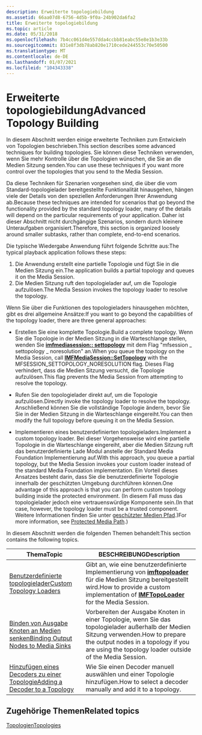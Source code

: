 ```yaml
---
description: Erweiterte topologiebildung
ms.assetid: 66aa07d8-6756-4d5b-9f0a-24b902da6fa2
title: Erweiterte topologiebildung
ms.topic: article
ms.date: 05/31/2018
ms.openlocfilehash: 7b4cc061d4e557dda4ccbb81eabc55e8e1b3e33b
ms.sourcegitcommit: 831e8f3db78ab820e1710cede244553c70e50500
ms.translationtype: MT
ms.contentlocale: de-DE
ms.lasthandoff: 01/07/2021
ms.locfileid: "104343338"
---
```

# <a name="advanced-topology-building"></a><span data-ttu-id="96557-103">Erweiterte topologiebildung</span><span class="sxs-lookup"><span data-stu-id="96557-103">Advanced Topology Building</span></span>

<span data-ttu-id="96557-104">In diesem Abschnitt werden einige erweiterte Techniken zum Entwickeln von Topologien beschrieben.</span><span class="sxs-lookup"><span data-stu-id="96557-104">This section describes some advanced techniques for building topologies.</span></span> <span data-ttu-id="96557-105">Sie können diese Techniken verwenden, wenn Sie mehr Kontrolle über die Topologien wünschen, die Sie an die Medien Sitzung senden.</span><span class="sxs-lookup"><span data-stu-id="96557-105">You can use these techniques if you want more control over the topologies that you send to the Media Session.</span></span>

<span data-ttu-id="96557-106">Da diese Techniken für Szenarien vorgesehen sind, die über die vom Standard-topologielader bereitgestellte Funktionalität hinausgehen, hängen viele der Details von den speziellen Anforderungen Ihrer Anwendung ab.</span><span class="sxs-lookup"><span data-stu-id="96557-106">Because these techniques are intended for scenarios that go beyond the functionality provided by the standard topology loader, many of the details will depend on the particular requirements of your application.</span></span> <span data-ttu-id="96557-107">Daher ist dieser Abschnitt nicht durchgängige Szenarios, sondern durch kleinere Unteraufgaben organisiert.</span><span class="sxs-lookup"><span data-stu-id="96557-107">Therefore, this section is organized loosely around smaller subtasks, rather than complete, end-to-end scenarios.</span></span>

<span data-ttu-id="96557-108">Die typische Wiedergabe Anwendung führt folgende Schritte aus:</span><span class="sxs-lookup"><span data-stu-id="96557-108">The typical playback application follows these steps:</span></span>

1.  <span data-ttu-id="96557-109">Die Anwendung erstellt eine partielle Topologie und fügt Sie in die Medien Sitzung ein.</span><span class="sxs-lookup"><span data-stu-id="96557-109">The application builds a partial topology and queues it on the Media Session.</span></span>
2.  <span data-ttu-id="96557-110">Die Medien Sitzung ruft den topologielader auf, um die Topologie aufzulösen.</span><span class="sxs-lookup"><span data-stu-id="96557-110">The Media Session invokes the topology loader to resolve the topology.</span></span>

<span data-ttu-id="96557-111">Wenn Sie über die Funktionen des topologieladers hinausgehen möchten, gibt es drei allgemeine Ansätze:</span><span class="sxs-lookup"><span data-stu-id="96557-111">If you want to go beyond the capabilities of the topology loader, there are three general approaches:</span></span>

-   <span data-ttu-id="96557-112">Erstellen Sie eine komplette Topologie.</span><span class="sxs-lookup"><span data-stu-id="96557-112">Build a complete topology.</span></span> <span data-ttu-id="96557-113">Wenn Sie die Topologie in der Medien Sitzung in die Warteschlange stellen, wenden Sie [**imfmediasession:: settopology**](/windows/desktop/api/mfidl/nf-mfidl-imfmediasession-settopology) mit dem Flag "mfsession \_ settopology \_ noresolution" an.</span><span class="sxs-lookup"><span data-stu-id="96557-113">When you queue the topology on the Media Session, call [**IMFMediaSession::SetTopology**](/windows/desktop/api/mfidl/nf-mfidl-imfmediasession-settopology) with the MFSESSION\_SETTOPOLOGY\_NORESOLUTION flag.</span></span> <span data-ttu-id="96557-114">Dieses Flag verhindert, dass die Medien Sitzung versucht, die Topologie aufzulösen.</span><span class="sxs-lookup"><span data-stu-id="96557-114">This flag prevents the Media Session from attempting to resolve the topology.</span></span>

-   <span data-ttu-id="96557-115">Rufen Sie den topologielader direkt auf, um die Topologie aufzulösen.</span><span class="sxs-lookup"><span data-stu-id="96557-115">Directly invoke the topology loader to resolve the topology.</span></span> <span data-ttu-id="96557-116">Anschließend können Sie die vollständige Topologie ändern, bevor Sie Sie in der Medien Sitzung in die Warteschlange eingereiht.</span><span class="sxs-lookup"><span data-stu-id="96557-116">You can then modify the full topology before queuing it on the Media Session.</span></span>

-   <span data-ttu-id="96557-117">Implementieren eines benutzerdefinierten topologieladers.</span><span class="sxs-lookup"><span data-stu-id="96557-117">Implement a custom topology loader.</span></span> <span data-ttu-id="96557-118">Bei dieser Vorgehensweise wird eine partielle Topologie in die Warteschlange eingereiht, aber die Medien Sitzung ruft das benutzerdefinierte Lade Modul anstelle der Standard Media Foundation Implementierung auf.</span><span class="sxs-lookup"><span data-stu-id="96557-118">With this approach, you queue a partial topology, but the Media Session invokes your custom loader instead of the standard Media Foundation implementation.</span></span> <span data-ttu-id="96557-119">Ein Vorteil dieses Ansatzes besteht darin, dass Sie die benutzerdefinierte Topologie innerhalb der geschützten Umgebung durchführen können.</span><span class="sxs-lookup"><span data-stu-id="96557-119">One advantage of this approach is that you can perform custom topology building inside the protected environment.</span></span> <span data-ttu-id="96557-120">(In diesem Fall muss das topologielader jedoch eine vertrauenswürdige Komponente sein.</span><span class="sxs-lookup"><span data-stu-id="96557-120">(In that case, however, the topology loader must be a trusted component.</span></span> <span data-ttu-id="96557-121">Weitere Informationen finden Sie unter [geschützter Medien Pfad](protected-media-path.md).)</span><span class="sxs-lookup"><span data-stu-id="96557-121">For more information, see [Protected Media Path](protected-media-path.md).)</span></span>

<span data-ttu-id="96557-122">In diesem Abschnitt werden die folgenden Themen behandelt:</span><span class="sxs-lookup"><span data-stu-id="96557-122">This section contains the following topics.</span></span>



| <span data-ttu-id="96557-123">Thema</span><span class="sxs-lookup"><span data-stu-id="96557-123">Topic</span></span>                                                                          | <span data-ttu-id="96557-124">BESCHREIBUNG</span><span class="sxs-lookup"><span data-stu-id="96557-124">Description</span></span>                                                                                                      |
|--------------------------------------------------------------------------------|------------------------------------------------------------------------------------------------------------------|
| [<span data-ttu-id="96557-125">Benutzerdefinierte topologielader</span><span class="sxs-lookup"><span data-stu-id="96557-125">Custom Topology Loaders</span></span>](custom-topology-loaders.md)                         | <span data-ttu-id="96557-126">Gibt an, wie eine benutzerdefinierte Implementierung von [**imftopoloader**](/windows/desktop/api/mfidl/nn-mfidl-imftopoloader) für die Medien Sitzung bereitgestellt wird.</span><span class="sxs-lookup"><span data-stu-id="96557-126">How to provide a custom implementation of [**IMFTopoLoader**](/windows/desktop/api/mfidl/nn-mfidl-imftopoloader) for the Media Session.</span></span>          |
| [<span data-ttu-id="96557-127">Binden von Ausgabe Knoten an Medien senken</span><span class="sxs-lookup"><span data-stu-id="96557-127">Binding Output Nodes to Media Sinks</span></span>](binding-output-nodes-to-media-sinks.md) | <span data-ttu-id="96557-128">Vorbereiten der Ausgabe Knoten in einer Topologie, wenn Sie das topologielader außerhalb der Medien Sitzung verwenden.</span><span class="sxs-lookup"><span data-stu-id="96557-128">How to prepare the output nodes in a topology if you are using the topology loader outside of the Media Session.</span></span> |
| [<span data-ttu-id="96557-129">Hinzufügen eines Decoders zu einer Topologie</span><span class="sxs-lookup"><span data-stu-id="96557-129">Adding a Decoder to a Topology</span></span>](adding-a-decoder-to-a-topology.md)           | <span data-ttu-id="96557-130">Wie Sie einen Decoder manuell auswählen und einer Topologie hinzufügen.</span><span class="sxs-lookup"><span data-stu-id="96557-130">How to select a decoder manually and add it to a topology.</span></span>                                                       |



 

## <a name="related-topics"></a><span data-ttu-id="96557-131">Zugehörige Themen</span><span class="sxs-lookup"><span data-stu-id="96557-131">Related topics</span></span>

<dl> <dt>

[<span data-ttu-id="96557-132">Topologien</span><span class="sxs-lookup"><span data-stu-id="96557-132">Topologies</span></span>](topologies.md)
</dt> </dl>

 

 



